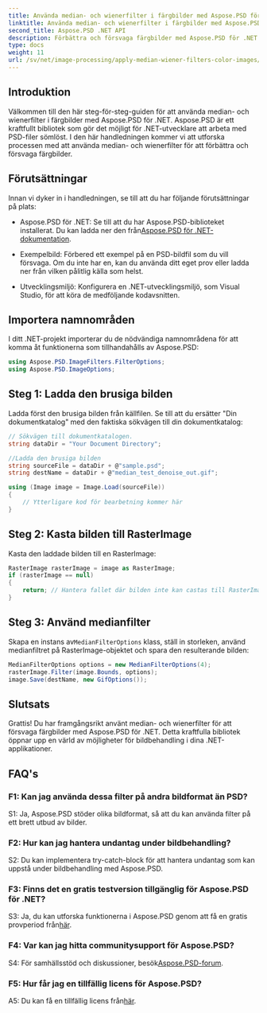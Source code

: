 ```yaml
---
title: Använda median- och wienerfilter i färgbilder med Aspose.PSD för .NET
linktitle: Använda median- och wienerfilter i färgbilder med Aspose.PSD för .NET
second_title: Aspose.PSD .NET API
description: Förbättra och försvaga färgbilder med Aspose.PSD för .NET med Median- och Wiener-filter. Steg-för-steg-guide för sömlös bildbehandling.
type: docs
weight: 11
url: /sv/net/image-processing/apply-median-wiener-filters-color-images/
---
```

## Introduktion

Välkommen till den här steg-för-steg-guiden för att använda median- och wienerfilter i färgbilder med Aspose.PSD för .NET. Aspose.PSD är ett kraftfullt bibliotek som gör det möjligt för .NET-utvecklare att arbeta med PSD-filer sömlöst. I den här handledningen kommer vi att utforska processen med att använda median- och wienerfilter för att förbättra och försvaga färgbilder.

## Förutsättningar

Innan vi dyker in i handledningen, se till att du har följande förutsättningar på plats:

-  Aspose.PSD för .NET: Se till att du har Aspose.PSD-biblioteket installerat. Du kan ladda ner den från[Aspose.PSD för .NET-dokumentation](https://reference.aspose.com/psd/net/).

- Exempelbild: Förbered ett exempel på en PSD-bildfil som du vill försvaga. Om du inte har en, kan du använda ditt eget prov eller ladda ner från vilken pålitlig källa som helst.

- Utvecklingsmiljö: Konfigurera en .NET-utvecklingsmiljö, som Visual Studio, för att köra de medföljande kodavsnitten.

## Importera namnområden

I ditt .NET-projekt importerar du de nödvändiga namnområdena för att komma åt funktionerna som tillhandahålls av Aspose.PSD:

```csharp
using Aspose.PSD.ImageFilters.FilterOptions;
using Aspose.PSD.ImageOptions;
```

## Steg 1: Ladda den brusiga bilden

Ladda först den brusiga bilden från källfilen. Se till att du ersätter "Din dokumentkatalog" med den faktiska sökvägen till din dokumentkatalog:

```csharp
// Sökvägen till dokumentkatalogen.
string dataDir = "Your Document Directory";

//Ladda den brusiga bilden
string sourceFile = dataDir + @"sample.psd";
string destName = dataDir + @"median_test_denoise_out.gif";

using (Image image = Image.Load(sourceFile))
{
    // Ytterligare kod för bearbetning kommer här
}
```

## Steg 2: Kasta bilden till RasterImage

Kasta den laddade bilden till en RasterImage:

```csharp
RasterImage rasterImage = image as RasterImage;
if (rasterImage == null)
{
    return; // Hantera fallet där bilden inte kan castas till RasterImage
}
```

## Steg 3: Använd medianfilter

 Skapa en instans av`MedianFilterOptions` klass, ställ in storleken, använd medianfiltret på RasterImage-objektet och spara den resulterande bilden:

```csharp
MedianFilterOptions options = new MedianFilterOptions(4);
rasterImage.Filter(image.Bounds, options);
image.Save(destName, new GifOptions());
```

## Slutsats

Grattis! Du har framgångsrikt använt median- och wienerfilter för att försvaga färgbilder med Aspose.PSD för .NET. Detta kraftfulla bibliotek öppnar upp en värld av möjligheter för bildbehandling i dina .NET-applikationer.

## FAQ's

### F1: Kan jag använda dessa filter på andra bildformat än PSD?

S1: Ja, Aspose.PSD stöder olika bildformat, så att du kan använda filter på ett brett utbud av bilder.

### F2: Hur kan jag hantera undantag under bildbehandling?

S2: Du kan implementera try-catch-block för att hantera undantag som kan uppstå under bildbehandling med Aspose.PSD.

### F3: Finns det en gratis testversion tillgänglig för Aspose.PSD för .NET?

S3: Ja, du kan utforska funktionerna i Aspose.PSD genom att få en gratis provperiod från[här](https://releases.aspose.com/).

### F4: Var kan jag hitta communitysupport för Aspose.PSD?

 S4: För samhällsstöd och diskussioner, besök[Aspose.PSD-forum](https://forum.aspose.com/c/psd/34).

### F5: Hur får jag en tillfällig licens för Aspose.PSD?

 A5: Du kan få en tillfällig licens från[här](https://purchase.aspose.com/temporary-license/).